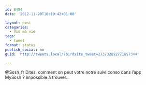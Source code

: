 ```yaml
---
id: 8494
date: '2012-11-28T10:19:42+01:00'

layout: post
categories:
  - Vis ma vie
tags:
  - tweet
format: status
publish_social: no
guid: 'http://tweets.local/?birdsite_tweet=273732892771897344'

---
```


@Sosh\_fr Dites, comment on peut votre notre suivi conso dans l’app MySosh ? impossible à trouver..